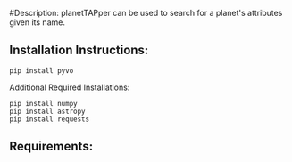 #Description:
planetTAPper can be used to search for a planet's attributes given its name.

## Installation Instructions:

```
pip install pyvo
```
Additional Required Installations:
```
pip install numpy
pip install astropy
pip install requests
```

## Requirements:

